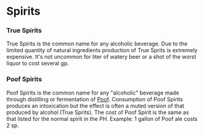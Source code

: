 # Spirits

### True Spirits
True Spirits is the common name for any alcoholic beverage. Due to the limited quantity of natural ingredients production of True Sprits is extremely expensive. It's not uncommon for liter of watery beer or a shot of the worst liquor to cost several gp.

### Poof Spirits
Poof Spirits is the common name for any "alcoholic" beverage made through distilling or fermentation of [Poof](./poof.md). Consumption of Poof Spirits produces an intoxication but the effect is often a muted version of that produced by alcohol (True Sprits). The cost of Poof Spirit is the same as that listed for the normal spirit in the PH. Example: 1 gallon of Poof ale costs 2 sp.
